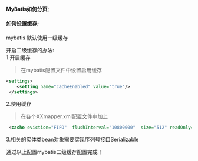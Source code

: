 #### MyBatis如何分页;



#### 如何设置缓存;
mybatis 默认使用一级缓存

开启二级缓存的办法:  
1.开启缓存
> 在mybatis配置文件中设置启用缓存
````xml
<settings>
    <setting name="cacheEnabled" value="true"/>
 </settings>
````

2.使用缓存
> 在各个XXmapper.xml配置文件中加上
````xml
 <cache eviction="FIFO"  flushInterval="10800000"  size="512" readOnly="true" /> 
 ````

3.相关的实体类bean对象需要实现序列号接口Serializable

通过以上配置mybatis二级缓存配置完成！


